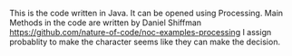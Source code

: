 This is the code written in Java.
It can be opened using Processing.
Main Methods in the code are written by Daniel Shiffman  https://github.com/nature-of-code/noc-examples-processing
I assign probablity to make the character seems like they can make the decision.
